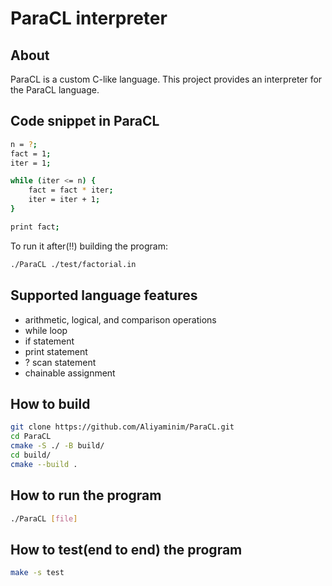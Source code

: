 # ParaCL interpreter

## About
ParaCL is a custom C-like language. 
This project provides an interpreter for the ParaCL language.

## Code snippet in ParaCL
```bash
n = ?;
fact = 1;
iter = 1;

while (iter <= n) {
    fact = fact * iter;
    iter = iter + 1;
}

print fact;
```
To run it after(!!) building the program:
```bash
./ParaCL ./test/factorial.in
```

## Supported language features
- arithmetic, logical, and comparison operations
- while loop
- if statement
- print statement
- ? scan statement
- chainable assignment

## How to build
```bash
git clone https://github.com/Aliyaminim/ParaCL.git
cd ParaCL
cmake -S ./ -B build/
cd build/
cmake --build .
```

## How to run the program
```bash
./ParaCL [file]
```

## How to test(end to end) the program
```bash
make -s test
```
